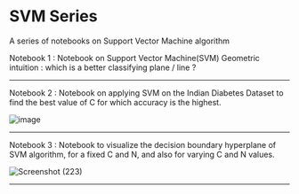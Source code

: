 # SVM Series
A series of notebooks on Support Vector Machine algorithm

Notebook 1 : Notebook on Support Vector Machine(SVM) Geometric intuition : which is a better classifying plane / line ?
___________________________________________________________________________________________________________________________________________________________________________________

Notebook 2 : Notebook on applying SVM on the Indian Diabetes Dataset to find the best value of C for which accuracy is the highest.

![image](https://user-images.githubusercontent.com/49288068/87575194-2a73c380-c6ed-11ea-9175-30cd0da18306.png)
___________________________________________________________________________________________________________________________________________________________________________________

Notebook 3 : Notebook to visualize the decision boundary hyperplane of SVM algorithm, for a fixed C and N, and also for varying C and N values.

![Screenshot (223)](https://user-images.githubusercontent.com/49288068/87726936-9c2b3a80-c7dd-11ea-8fc6-ce6941d82621.png)
___________________________________________________________________________________________________________________________________________________________________________________
